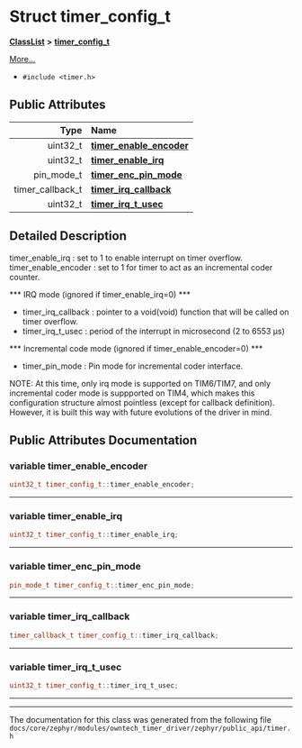 

# Struct timer\_config\_t



[**ClassList**](annotated.md) **>** [**timer\_config\_t**](structtimer__config__t.md)



[More...](#detailed-description)

* `#include <timer.h>`





















## Public Attributes

| Type | Name |
| ---: | :--- |
|  uint32\_t | [**timer\_enable\_encoder**](#variable-timer_enable_encoder)  <br> |
|  uint32\_t | [**timer\_enable\_irq**](#variable-timer_enable_irq)  <br> |
|  pin\_mode\_t | [**timer\_enc\_pin\_mode**](#variable-timer_enc_pin_mode)  <br> |
|  timer\_callback\_t | [**timer\_irq\_callback**](#variable-timer_irq_callback)  <br> |
|  uint32\_t | [**timer\_irq\_t\_usec**](#variable-timer_irq_t_usec)  <br> |












































## Detailed Description


timer\_enable\_irq : set to 1 to enable interrupt on timer overflow. timer\_enable\_encoder : set to 1 for timer to act as an incremental coder counter.


\*\*\* IRQ mode (ignored if timer\_enable\_irq=0) \*\*\*
* timer\_irq\_callback : pointer to a void(void) function that will be called on timer overflow.
* timer\_irq\_t\_usec : period of the interrupt in microsecond (2 to 6553 µs)




\*\*\* Incremental code mode (ignored if timer\_enable\_encoder=0) \*\*\*
* timer\_pin\_mode : Pin mode for incremental coder interface.




NOTE: At this time, only irq mode is supported on TIM6/TIM7, and only incremental coder mode is suppported on TIM4, which makes this configuration structure almost pointless (except for callback definition). However, it is built this way with future evolutions of the driver in mind. 


    
## Public Attributes Documentation




### variable timer\_enable\_encoder 

```C++
uint32_t timer_config_t::timer_enable_encoder;
```




<hr>



### variable timer\_enable\_irq 

```C++
uint32_t timer_config_t::timer_enable_irq;
```




<hr>



### variable timer\_enc\_pin\_mode 

```C++
pin_mode_t timer_config_t::timer_enc_pin_mode;
```




<hr>



### variable timer\_irq\_callback 

```C++
timer_callback_t timer_config_t::timer_irq_callback;
```




<hr>



### variable timer\_irq\_t\_usec 

```C++
uint32_t timer_config_t::timer_irq_t_usec;
```




<hr>

------------------------------
The documentation for this class was generated from the following file `docs/core/zephyr/modules/owntech_timer_driver/zephyr/public_api/timer.h`

